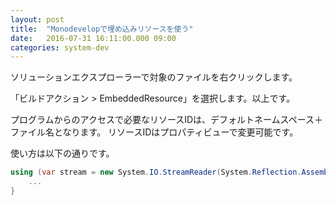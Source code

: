 ```yaml
---
layout: post
title:  "Monodevelopで埋め込みリソースを使う"
date:   2016-07-31 16:11:00.000 09:00
categories: system-dev
---
```


<!--more-->

ソリューションエクスプローラーで対象のファイルを右クリックします。

「ビルドアクション > EmbeddedResource」を選択します。以上です。

プログラムからのアクセスで必要なリソースIDは、デフォルトネームスペース＋ファイル名となります。
リソースIDはプロパティビューで変更可能です。

使い方は以下の通りです。

```C#
using (var stream = new System.IO.StreamReader(System.Reflection.Assembly.GetExecutingAssembly().GetManifestResourceStream("[ResourceID]"), true)) {
    ...
}
```
